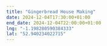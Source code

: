 ```yaml
---
title: "Gingerbread House Making"
date: 2024-12-04T17:30:00+01:00
end_date: 2024-12-04T22:00:00+01:00
lng: "-1.198280590384333"
lat: "52.940234022715"
---
```

